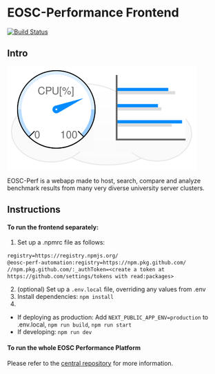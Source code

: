 # EOSC-Performance Frontend

[![Build Status](https://jenkins.eosc-synergy.eu/job/eosc-synergy-org/job/eosc-perf-frontend/job/master/badge/icon)](https://jenkins.eosc-synergy.eu/job/eosc-synergy-org/job/eosc-perf-frontend/job/master/)

## Intro

![](public/images/eosc-perf-logo.4.svg)

EOSC-Perf is a webapp made to host, search, compare and analyze benchmark results from many very diverse university
server clusters.

## Instructions

#### To run the frontend separately:

1. Set up a .npmrc file as follows:
```
registry=https://registry.npmjs.org/
@eosc-perf-automation:registry=https://npm.pkg.github.com/
//npm.pkg.github.com/:_authToken=<create a token at https://github.com/settings/tokens with read:packages>
```
2. (optional) Set up a `.env.local` file, overriding any values from .env
3. Install dependencies: `npm install`
4. 
- If deploying as production: Add `NEXT_PUBLIC_APP_ENV=production` to .env.local, `npm run build`, `npm run start`
- If developing: `npm run dev`

#### To run the whole EOSC Performance Platform

Please refer to the [central repository](https://github.com/EOSC-synergy/eosc-perf) for more information.
